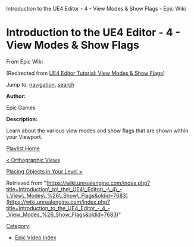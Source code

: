 Introduction to the UE4 Editor - 4 - View Modes & Show Flags - Epic Wiki              

Introduction to the UE4 Editor - 4 - View Modes & Show Flags
============================================================

From Epic Wiki

(Redirected from [UE4 Editor Tutorial: View Modes & Show Flags](/index.php?title=UE4_Editor_Tutorial:_View_Modes_%26_Show_Flags&redirect=no "UE4 Editor Tutorial: View Modes & Show Flags"))

Jump to: [navigation](#mw-navigation), [search](#p-search)

  

**Author:**

Epic Games

**Description:**

Learn about the various view modes and show flags that are shown within your Viewport.

  

[Playlist Home](/Category:Epic_Video_Playlists "Category:Epic Video Playlists")

[< Orthographic Views](/Introduction_to_the_UE4_Editor_-_3_-_Orthographic_Views "Introduction to the UE4 Editor - 3 - Orthographic Views")

[Placing Objects in Your Level >](/Introduction_to_the_UE4_Editor_-_5_-_Placing_Objects_in_Your_Level "Introduction to the UE4 Editor - 5 - Placing Objects in Your Level")

Retrieved from "[https://wiki.unrealengine.com/index.php?title=Introduction\_to\_the\_UE4\_Editor\_-\_4\_-\_View\_Modes\_%26\_Show\_Flags&oldid=7683](https://wiki.unrealengine.com/index.php?title=Introduction_to_the_UE4_Editor_-_4_-_View_Modes_%26_Show_Flags&oldid=7683)"

[Category](/Special:Categories "Special:Categories"):

*   [Epic Video Index](/index.php?title=Category:Epic_Video_Index&action=edit&redlink=1 "Category:Epic Video Index (page does not exist)")